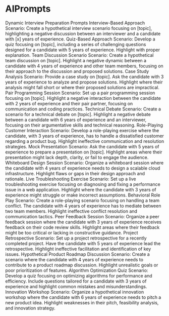 # AIPrompts
Dynamic Interview Preparation Prompts
Interview-Based Approach
Scenario: Create a hypothetical interview scenario focusing on [topic], highlighting a negative discussion between an interviewer and a candidate with [x] years of experience.
Quiz-Based Approach
Scenario: Develop a quiz focusing on [topic], including a series of challenging questions designed for a candidate with 5 years of experience. Highlight with proper explanation.
Team Discussion Scenario
Scenario: Create a hypothetical team discussion on [topic]. Highlight a negative dynamic between a candidate with 4 years of experience and other team members, focusing on their approach to the discussion and proposed solutions.
Case Study Analysis
Scenario: Provide a case study on [topic]. Ask the candidate with 3 years of experience to analyze and propose solutions. Highlight where their analysis might fall short or where their proposed solutions are impractical.
Pair Programming Session
Scenario: Set up a pair programming session focusing on [topic]. Highlight a negative interaction between the candidate with 2 years of experience and their pair partner, focusing on communication and coding practices.
Technical Debate
Scenario: Create a scenario for a technical debate on [topic]. Highlight a negative debate between a candidate with 6 years of experience and an interviewer, focusing on their argumentative skills and technical reasoning.
Role-Playing Customer Interaction
Scenario: Develop a role-playing exercise where the candidate, with 3 years of experience, has to handle a dissatisfied customer regarding a product bug. Highlight ineffective communication and resolution strategies.
Mock Presentation
Scenario: Ask the candidate with 5 years of experience to prepare a presentation on [topic]. Highlight areas where their presentation might lack depth, clarity, or fail to engage the audience.
Whiteboard Design Session
Scenario: Organize a whiteboard session where the candidate with 4 years of experience needs to design a scalable cloud infrastructure. Highlight flaws or gaps in their design approach and rationale.
Live Troubleshooting Exercise
Scenario: Set up a live troubleshooting exercise focusing on diagnosing and fixing a performance issue in a web application. Highlight where the candidate with 3 years of experience might struggle or make incorrect assumptions.
Behavioral Role Play
Scenario: Create a role-playing scenario focusing on handling a team conflict. The candidate with 4 years of experience has to mediate between two team members. Highlight ineffective conflict resolution and communication tactics.
Peer Feedback Session
Scenario: Organize a peer feedback session where the candidate with 3 years of experience receives feedback on their code review skills. Highlight areas where their feedback might be too critical or lacking in constructive guidance.
Project Retrospective
Scenario: Set up a project retrospective for a recently completed project. Have the candidate with 5 years of experience lead the retrospective. Highlight ineffective facilitation and identification of key issues.
Hypothetical Product Roadmap Discussion
Scenario: Create a scenario where the candidate with 4 years of experience needs to contribute to a product roadmap discussion. Highlight unrealistic goals or poor prioritization of features.
Algorithm Optimization Quiz
Scenario: Develop a quiz focusing on optimizing algorithms for performance and efficiency. Include questions tailored for a candidate with 3 years of experience and highlight common mistakes and misunderstandings.
Innovation Workshop
Scenario: Organize a hypothetical innovation workshop where the candidate with 6 years of experience needs to pitch a new product idea. Highlight weaknesses in their pitch, feasibility analysis, and innovation strategy.
